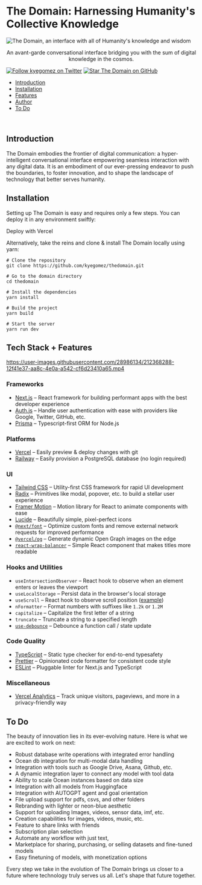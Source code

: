 # The Domain: Harnessing Humanity's Collective Knowledge

![The Domain, an interface with all of Humanity's knowledge and wisdom](https://domain.apac.ai)

<p align="center">
  An avant-garde conversational interface bridging you with the sum of digital knowledge in the cosmos.
</p>

[![Follow kyegomez on Twitter](https://img.shields.io/twitter/follow/kyegomez?style=flat&label=kyegomez&logo=twitter&color=0bf&logoColor=fff)](https://twitter.com/kyegomez)
[![Star The Domain on GitHub](https://img.shields.io/github/stars/kyegomez/thedomain?label=steven-tey%2Fthedomain)](https://github.com/kyegomez/thedomain)

- [Introduction](#introduction)
- [Installation](#installation)
- [Features](#features)
- [Author](#author)
- [To Do](#to-do)

<br/>

## Introduction

The Domain embodies the frontier of digital communication: a hyper-intelligent conversational interface empowering seamless interaction with any digital data. It is an embodiment of our ever-pressing endeavor to push the boundaries, to foster innovation, and to shape the landscape of technology that better serves humanity.

## Installation

Setting up The Domain is easy and requires only a few steps. You can deploy it in any environment swiftly:

Deploy with Vercel

Alternatively, take the reins and clone & install The Domain locally using yarn:

```shell
# Clone the repository
git clone https://github.com/kyegomez/thedomain.git

# Go to the domain directory
cd thedomain

# Install the dependencies
yarn install

# Build the project
yarn build

# Start the server
yarn run dev
```

## Tech Stack + Features

https://user-images.githubusercontent.com/28986134/212368288-12f41e37-aa8c-4e0a-a542-cf6d23410a65.mp4

### Frameworks

- [Next.js](https://nextjs.org/) – React framework for building performant apps with the best developer experience
- [Auth.js](https://authjs.dev/) – Handle user authentication with ease with providers like Google, Twitter, GitHub, etc.
- [Prisma](https://www.prisma.io/) – Typescript-first ORM for Node.js

### Platforms

- [Vercel](https://vercel.com/) – Easily preview & deploy changes with git
- [Railway](https://railway.app/) – Easily provision a PostgreSQL database (no login required)

### UI

- [Tailwind CSS](https://tailwindcss.com/) – Utility-first CSS framework for rapid UI development
- [Radix](https://www.radix-ui.com/) – Primitives like modal, popover, etc. to build a stellar user experience
- [Framer Motion](https://framer.com/motion) – Motion library for React to animate components with ease
- [Lucide](https://lucide.dev/) – Beautifully simple, pixel-perfect icons
- [`@next/font`](https://nextjs.org/docs/basic-features/font-optimization) – Optimize custom fonts and remove external network requests for improved performance
- [`@vercel/og`](https://vercel.com/docs/concepts/functions/edge-functions/og-image-generation) – Generate dynamic Open Graph images on the edge
- [`react-wrap-balancer`](https://github.com/shuding/react-wrap-balancer) – Simple React component that makes titles more readable

### Hooks and Utilities

- `useIntersectionObserver` –  React hook to observe when an element enters or leaves the viewport
- `useLocalStorage` – Persist data in the browser's local storage
- `useScroll` – React hook to observe scroll position ([example](https://github.com/steven-tey/precedent/blob/main/components/layout/index.tsx#L25))
- `nFormatter` – Format numbers with suffixes like `1.2k` or `1.2M`
- `capitalize` – Capitalize the first letter of a string
- `truncate` – Truncate a string to a specified length
- [`use-debounce`](https://www.npmjs.com/package/use-debounce) – Debounce a function call / state update

### Code Quality

- [TypeScript](https://www.typescriptlang.org/) – Static type checker for end-to-end typesafety
- [Prettier](https://prettier.io/) – Opinionated code formatter for consistent code style
- [ESLint](https://eslint.org/) – Pluggable linter for Next.js and TypeScript

### Miscellaneous

- [Vercel Analytics](https://vercel.com/analytics) – Track unique visitors, pageviews, and more in a privacy-friendly way

## To Do

The beauty of innovation lies in its ever-evolving nature. Here is what we are excited to work on next:

* Robust database write operations with integrated error handling
* Ocean db integration for multi-modal data handling
* Integration with tools such as Google Drive, Asana, Github, etc.
* A dynamic integration layer to connect any model with tool data 
* Ability to scale Ocean instances based on data size
* Integration with all models from Huggingface
* Integration with AUTOGPT agent and goal orientation
* File upload support for pdfs, csvs, and other folders
* Rebranding with lighter or neon-blue aesthetic
* Support for uploading Images, videos, sensor data, imf, etc.
* Creation capabilities for images, videos, music, etc.
* Feature to share links with friends
* Subscription plan selection
* Automate any workflow with just text,
* Marketplace for sharing, purchasing, or selling datasets and fine-tuned models
* Easy finetuning of models, with monetization options

Every step we take in the evolution of The Domain brings us closer to a future where technology truly serves us all. Let's shape that future together.
